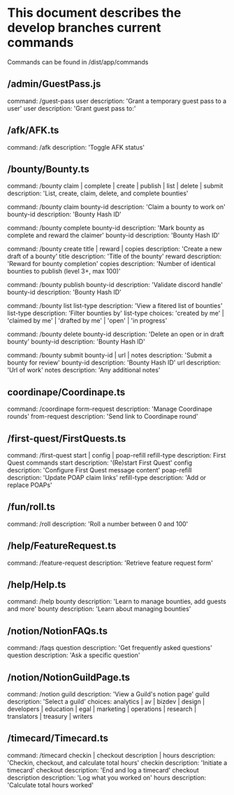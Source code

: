 # This document describes the develop branches current commands

Commands can be found in /dist/app/commands

## /admin/GuestPass.js

command: /guest-pass user
description: 'Grant a temporary guest pass to a user'
user description: 'Grant guest pass to:'

## /afk/AFK.ts

command: /afk
description: 'Toggle AFK status'

## /bounty/Bounty.ts

command: /bounty claim | complete | create | publish | list | delete | submit
description: 'List, create, claim, delete, and complete bounties'

command: /bounty claim bounty-id
description: 'Claim a bounty to work on'
bounty-id description: 'Bounty Hash ID'

command: /bounty complete bounty-id
description: 'Mark bounty as complete and reward the claimer'
bounty-id description: 'Bounty Hash ID'

command: /bounty create title | reward | copies
description: 'Create a new draft of a bounty'
title description: 'Title of the bounty'
reward description: 'Reward for bounty completion'
copies description: 'Number of identical bounties to publish (level 3+, max 100)'

command: /bounty publish bounty-id
description: 'Validate discord handle'
bounty-id description: 'Bounty Hash ID'

command: /bounty list list-type
description: 'View a fitered list of bounties'
list-type description: 'Filter bounties by'
list-type choices: 'created by me' | 'claimed by me' | 'drafted by me' | 'open' | 'in progress'

command: /bounty delete bounty-id
description: 'Delete an open or in draft bounty'
bounty-id description: 'Bounty Hash ID'

command: /bounty submit bounty-id | url | notes
description: 'Submit a bounty for review'
bounty-id description: 'Bounty Hash ID'
url description: 'Url of work'
notes description: 'Any additional notes'

## coordinape/Coordinape.ts

command: /coordinape form-request
description: 'Manage Coordinape rounds'
from-request description: 'Send link to Coordinape round'

## /first-quest/FirstQuests.ts

command: /first-quest start | config | poap-refill refill-type
description: First Quest commands
start description: '(Re)start First Quest'
config description: 'Configure First Quest message content'
poap-refill description: 'Update POAP claim links'
refill-type description: 'Add or replace POAPs'

## /fun/roll.ts

command: /roll
description: 'Roll a number between 0 and 100'

## /help/FeatureRequest.ts

command: /feature-request
description: 'Retrieve feature request form'

## /help/Help.ts

command: /help bounty
description: 'Learn to manage bounties, add guests and more'
bounty description: 'Learn about managing bounties'

## /notion/NotionFAQs.ts

command: /faqs question
description: 'Get frequently asked questions'
question description: 'Ask a specific question'

## /notion/NotionGuildPage.ts

command: /notion guild
description: 'View a Guild\'s notion page'
guild description: 'Select a guild'
choices: analytics | av | bizdev | design | developers | education | egal | marketing | operations | research | translators | treasury | writers

## /timecard/Timecard.ts

command: /timecard checkin | checkout description | hours
description: 'Checkin, checkout, and calculate total hours'
checkin description: 'Initiate a timecard'
checkout description: 'End and log a timecard'
checkout description description: 'Log what you worked on'
hours description: 'Calculate total hours worked'
